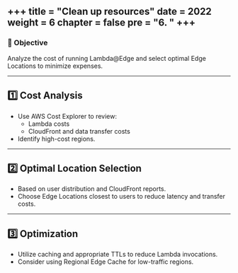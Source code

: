 +++
title = "Clean up resources"
date = 2022
weight = 6
chapter = false
pre = "<b>6. </b>"
+++
--

### 🎯 Objective

Analyze the cost of running Lambda@Edge and select optimal Edge Locations to minimize expenses.

---

## **1️⃣ Cost Analysis**

- Use AWS Cost Explorer to review:
  - Lambda costs
  - CloudFront and data transfer costs
- Identify high-cost regions.

---

## **2️⃣ Optimal Location Selection**

- Based on user distribution and CloudFront reports.
- Choose Edge Locations closest to users to reduce latency and transfer costs.

---

## **3️⃣ Optimization**

- Utilize caching and appropriate TTLs to reduce Lambda invocations.
- Consider using Regional Edge Cache for low-traffic regions.